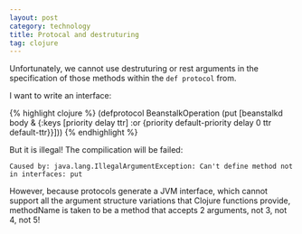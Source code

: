 ```yaml
---
layout: post
category: technology
title: Protocal and destruturing
tag: clojure
---
```



Unfortunately, we cannot use destruturing or rest arguments
in the specification of those methods within the `def protocol`
from.

I want to write an interface:

{% highlight clojure %}
(defprotocol BeanstalkOperation
 (put [beanstalkd body & {:keys [priority delay ttr]
                          :or {priority default-priority
                               delay 0
                               ttr default-ttr}}]))
{% endhighlight %}

But it is illegal! The compilication will be failed:

    Caused by: java.lang.IllegalArgumentException: Can't define method not in interfaces: put

However, because protocols generate a JVM interface, which
cannot support all the argument structure variations that
Clojure functions provide, methodName is taken to be a
method that accepts 2 arguments, not 3, not 4, not 5!
